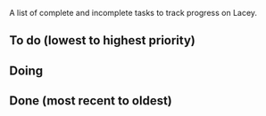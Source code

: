A list of complete and incomplete tasks to track progress on Lacey.

## To do (lowest to highest priority)

## Doing

## Done (most recent to oldest)
